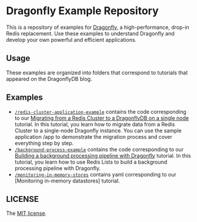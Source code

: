 # Dragonfly Example Repository

This is a repository of examples for [Dragonfly](https://www.dragonflydb.io/), a high-performance, drop-in Redis replacement. Use these examples to understand Dragonfly and develop your own powerful and efficient applications.

## Usage

These examples are organized into folders that correspond to tutorials that appeared on the DragonflyDB blog.

## Examples

- [`/redis-cluster-application-example`](/redis-cluster-application-example) contains the code corresponding to our [Migrating from a Redis Cluster to a DragonflyDB on a single node](https://www.dragonflydb.io/blog/migrating-from-a-redis-cluster-to-a-dragonfly-on-a-single-node) tutorial. In this tutorial, you learn how to migrate data from a Redis Cluster to a single-node Dragonfly instance. You can use the sample application /app to demonstrate the migration process and cover everything step by step.
- [`/background-process-example`](/background-process-example) contains the code corresponding to our [Building a background processing pipeline with Dragonfly](https://www.dragonflydb.io/blog/building-a-background-processing-pipeline-with-dragonfly) tutorial. In this tutorial, you learn how to use Redis Lists to build a background processing pipeline with Dragonfly.
- [`/monitoring-in-memory-stores`](/monitoring-in-memory-stores) contains yaml corresponding to our [Monitoring in-memory datastores] tutorial.

## LICENSE

The [MIT license](LICENSE).
